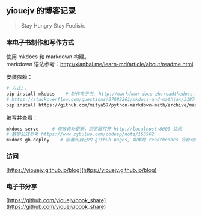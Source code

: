 ## yiouejv 的博客记录

> Stay Hungry Stay Foolish.


### 本电子书制作和写作方式
使用 mkdocs 和 markdown 构建。  
markdown 语法参考：http://xianbai.me/learn-md/article/about/readme.html

安装依赖：
```sh
# 方式1：
pip install mkdocs    # 制作电子书, http://markdown-docs-zh.readthedocs.io/zh_CN/latest/
# https://stackoverflow.com/questions/27882261/mkdocs-and-mathjax/31874157
pip install https://github.com/mitya57/python-markdown-math/archive/master.zip
```

编写并查看：
```sh
mkdocs serve     # 修改自动更新，浏览器打开 http://localhost:8000 访问
# 数学公式参考 https://www.zybuluo.com/codeep/note/163962
mkdocs gh-deploy    # 部署到自己的 github pages, 如果是 readthedocs 会自动触发构建
```

### 访问

[https://yiouejv.github.io/blog](https://yiouejv.github.io/blog)

### 电子书分享

[https://github.com/yiouejv/book_share](https://github.com/yiouejv/book_share)